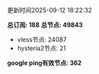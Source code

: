 更新时间2025-09-12 18:22:32

**总订阅: 188**
**总节点: 49843**
- vless节点: 24087
- hysteria2节点: 21

**google ping有效节点: 362**
